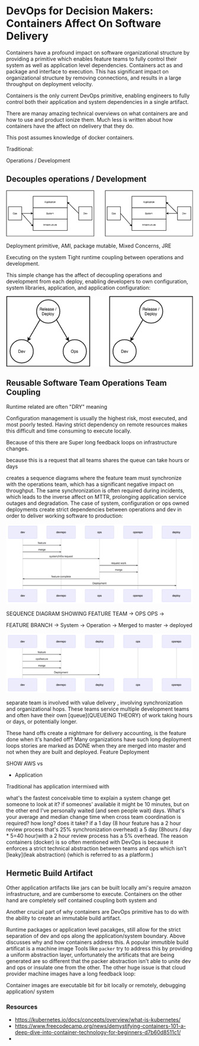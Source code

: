 # DevOps for Decision Makers: Containers Affect On Software Delivery


Containers have a profound impact on software organizational structure by providing a primitive which enables feature teams to fully control their system as well as application level dependencies.  Containers act as and package and interface to execution. This has significant impact on organizational structure by removing connections, and results in a large throughput on deployment velocity.  

Containers is the only current DevOps primitive, enabling engineers to fully control both their application and system dependencies in a single artifact.  

There are manay amazing technical overviews on what containers are and how to use and product ionize them.  Much less is written about how containers have the affect on ndelivery that they do.



This post assumes knowledge of docker containers.

Traditional:


Operations / Development

## Decouples operations / Development

<p align="center">
  <img src="static/infra_traditional_vs_containers_layers.png">
</p>


Deployment primitive, AMI, package mutable, Mixed Concerns, JRE

Executing on the system
Tight runtime coupling between operations and development.

This simple change has the affect of decoupling operations and development from each deploy, enabling developers to own configuration, system libraries, application, and application configuration:

<p align="center">
  <img src="static/infra_vs_devops_deploy.png">
</p>



## Reusable Software Team Operations Team Coupling

Runtime related are often "DRY" meaning

Configuration management is usually the highest risk, most executed, and most poorly tested.  Having  strict dependency on remote resources makes this difficult and time consuming to execute locally.  

Because of this there are Super long feedback loops on infrastructure changes.


because this is a request that all teams shares the queue can take hours or days

creates a sequence diagrams where the feature team must synchronize with the operations team, which has a significant negative impact on throughput.  The same synchronization is often required during incidents, which leads to the inverse affect on MTTR, prolonging application service outages and degradation.
The case of system, configuration or ops owned deployments create strict dependencies between operations and dev in order to deliver working software to production:

<p align="center">
  <img src="static/traditional_sequence.png">
</p>


SEQUENCE DIAGRAM SHOWING FEATURE TEAM -> OPS
OPS ->

FEATURE BRANCH
-> System
-> Operation
-> Merged to master
-> deployed

<p align="center">
  <img src="static/container_sequence.png">
</p>



separate team is involved with value delivery , involving synchronization and organizational hops.  These teams service multiple development teams and often have their own [queue](QUEUEING THEORY) of work taking hours or days, or potentially longer.

These hand offs create a nightmare for delivery accounting, is the feature done when it's handed off? Many organizations have such long deployment loops stories are marked as DONE when they are merged into master and not when they are built and deployed.
Feature Deployment



SHOW AWS vs

- Application

Traditional has application intermixed with



what's the fastest conceivable time to explain a system change get someone to look at it? if someones' available it might be 10 minutes, but on the other end I've personally waited (and seen people wait) days. What's your average and median change time when cross team coordination is required? how long? does it take? if a 1 day (8 hour feature has a 2 hour review process that's 25% synchronization overhead)  a 5 day (8hours / day * 5=40 hour)with a 2 hour review process has a 5% overhead.  The reason containers (docker) is so often mentioned with DevOps is because it enforces a strict technical abstraction between teams and ops which isn't [leaky](leak abstraction) (which is referred to as a platform.)  


## Hermetic Build Artifact

Other application artifacts like jars can be built locally ami's require amazon infrastructure, and are cumbersome to execute.  Containers on the other hand are completely self contained coupling both system and

Another crucial part of why containers are DevOps primitive has to do with the ability to create an immutable build artifact.

Runtime packages or application level pacakges, still allow for the strict separation of dev and ops along the application/system boundary.  Above discusses why and how containers address this.  A popular immutible build artificat is a machine image Tools like `packer` try to address this by providing a uniform abstraction layer, unfortunately the artificats that are being generated are so different that the packer abstraction isn't able to unite dev and ops or insulate one from the other.  The other huge issue is that cloud provider machine images have a long feedback loop:


Container images are executable bit for bit locally or remotely,  debugging application/ system


### Resources
- https://kubernetes.io/docs/concepts/overview/what-is-kubernetes/
- https://www.freecodecamp.org/news/demystifying-containers-101-a-deep-dive-into-container-technology-for-beginners-d7b60d8511c1/
-
